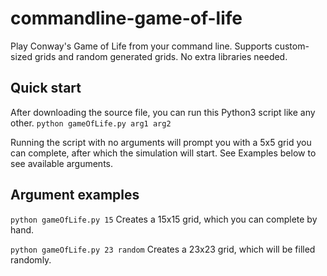# commandline-game-of-life
Play Conway's Game of Life from your command line. Supports custom-sized grids and random generated grids. No extra libraries needed.

## Quick start
After downloading the source file, you can run this Python3 script like any other.
`python gameOfLife.py arg1 arg2`

Running the script with no arguments will prompt you with a 5x5 grid you can complete, after which the simulation will start. See Examples below to see available arguments.

## Argument examples
`python gameOfLife.py 15`
  Creates a 15x15 grid, which you can complete by hand.

`python gameOfLife.py 23 random`
  Creates a 23x23 grid, which will be filled randomly.
